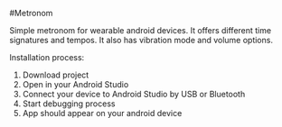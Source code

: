#Metronom

Simple metronom for wearable android devices. It offers different time signatures and tempos. It also has vibration mode and volume options.

Installation process:
1. Download project
2. Open in your Android Studio
3. Connect your device to Android Studio by USB or Bluetooth
4. Start debugging process
5. App should appear on your android device
